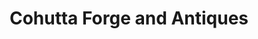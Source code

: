 ---
title: "Cohutta Forge and Antiques"
url: /cohutta/cohutta-forge-and-antiques/
shop: Antiquitäten
---